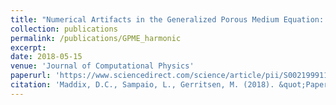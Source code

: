 ```yaml
---
title: "Numerical Artifacts in the Generalized Porous Medium Equation: Why harmonic averaging itself is not to blame"
collection: publications
permalink: /publications/GPME_harmonic
excerpt: 
date: 2018-05-15
venue: 'Journal of Computational Physics'
paperurl: 'https://www.sciencedirect.com/science/article/pii/S002199911830086X'
citation: 'Maddix, D.C., Sampaio, L., Gerritsen, M. (2018). &quot;Paper "Numerical Artifacts in the Generalized Porous Medium Equation: Why harmonic averaging itself is not to blame.&quot; <i>Journal of Computational Physics</i>. 361:280-298.'
---
```

